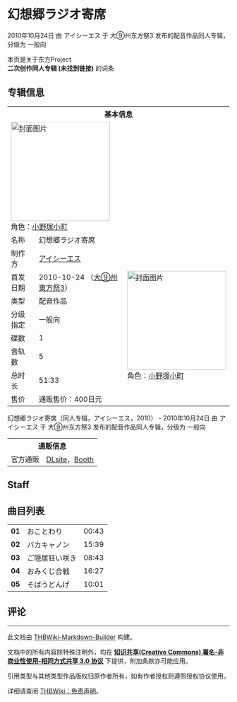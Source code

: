 # 幻想郷ラジオ寄席

<!-- source html: G:\repos\THBWiki-Markdown-Builder\THBWikiMarkdown\Temp\main\e\e5\ns0%3A%E5%B9%BB%E6%83%B3%E9%83%B7%E3%83%A9%E3%82%B8%E3%82%AA%E5%AF%84%E5%B8%AD.html -->

2010年10月24日 由 アイシーエス 于 大⑨州东方祭3 发布的配音作品同人专辑，分级为 一般向

本页是关于东方Project  
 **二次创作同人专辑 (未找到链接)** 的词条

## 专辑信息

<table><tbody><tr><th colspan="3">基本信息</th></tr><tr><td class="cover-artwork-mobile" colspan="2"><a href="./文件-幻想郷ラジオ寄席封面.png.md" class="image" title="封面图片"><img alt="封面图片" src="https://upload.thwiki.cc/thumb/1/14/%E5%B9%BB%E6%83%B3%E9%83%B7%E3%83%A9%E3%82%B8%E3%82%AA%E5%AF%84%E5%B8%AD%E5%B0%81%E9%9D%A2.png/224px-%E5%B9%BB%E6%83%B3%E9%83%B7%E3%83%A9%E3%82%B8%E3%82%AA%E5%AF%84%E5%B8%AD%E5%B0%81%E9%9D%A2.png" decoding="async" loading="lazy" width="224" height="224" srcset="https://upload.thwiki.cc/thumb/1/14/%E5%B9%BB%E6%83%B3%E9%83%B7%E3%83%A9%E3%82%B8%E3%82%AA%E5%AF%84%E5%B8%AD%E5%B0%81%E9%9D%A2.png/336px-%E5%B9%BB%E6%83%B3%E9%83%B7%E3%83%A9%E3%82%B8%E3%82%AA%E5%AF%84%E5%B8%AD%E5%B0%81%E9%9D%A2.png 1.5x, https://upload.thwiki.cc/thumb/1/14/%E5%B9%BB%E6%83%B3%E9%83%B7%E3%83%A9%E3%82%B8%E3%82%AA%E5%AF%84%E5%B8%AD%E5%B0%81%E9%9D%A2.png/448px-%E5%B9%BB%E6%83%B3%E9%83%B7%E3%83%A9%E3%82%B8%E3%82%AA%E5%AF%84%E5%B8%AD%E5%B0%81%E9%9D%A2.png 2x" data-file-width="897" data-file-height="897"></a><div class="cover-char">角色：<a href="./小野塚小町.md" title="小野塚小町">小野塚小町</a></div></td>
</tr><tr><td class="label">名称</td><td colspan="2"> 幻想郷ラジオ寄席 </td></tr><tr><td class="label">制作方</td><td><a href="./アイシーエス.md" title="アイシーエス">アイシーエス</a></td><td class="cover-artwork" rowspan="8" style="min-width:224px;"><a href="./文件-幻想郷ラジオ寄席封面.png.md" class="image" title="封面图片"><img alt="封面图片" src="https://upload.thwiki.cc/thumb/1/14/%E5%B9%BB%E6%83%B3%E9%83%B7%E3%83%A9%E3%82%B8%E3%82%AA%E5%AF%84%E5%B8%AD%E5%B0%81%E9%9D%A2.png/224px-%E5%B9%BB%E6%83%B3%E9%83%B7%E3%83%A9%E3%82%B8%E3%82%AA%E5%AF%84%E5%B8%AD%E5%B0%81%E9%9D%A2.png" decoding="async" loading="lazy" width="224" height="224" srcset="https://upload.thwiki.cc/thumb/1/14/%E5%B9%BB%E6%83%B3%E9%83%B7%E3%83%A9%E3%82%B8%E3%82%AA%E5%AF%84%E5%B8%AD%E5%B0%81%E9%9D%A2.png/336px-%E5%B9%BB%E6%83%B3%E9%83%B7%E3%83%A9%E3%82%B8%E3%82%AA%E5%AF%84%E5%B8%AD%E5%B0%81%E9%9D%A2.png 1.5x, https://upload.thwiki.cc/thumb/1/14/%E5%B9%BB%E6%83%B3%E9%83%B7%E3%83%A9%E3%82%B8%E3%82%AA%E5%AF%84%E5%B8%AD%E5%B0%81%E9%9D%A2.png/448px-%E5%B9%BB%E6%83%B3%E9%83%B7%E3%83%A9%E3%82%B8%E3%82%AA%E5%AF%84%E5%B8%AD%E5%B0%81%E9%9D%A2.png 2x" data-file-width="897" data-file-height="897"></a><div class="cover-char">角色：<a href="./小野塚小町.md" title="小野塚小町">小野塚小町</a></div></td>
</tr><tr><td class="label">首发日期</td><td>2010-10-24&#160;（<a href="/展会作品列表?e=%E5%A4%A7%E2%91%A8%E5%B7%9E%E4%B8%9C%E6%96%B9%E7%A5%AD%233">大⑨州東方祭3</a>）</td></tr><tr><td class="label">类型</td><td>配音作品</td></tr><tr><td class="label">分级指定</td><td>一般向</td></tr><tr><td class="label">碟数</td><td>1</td></tr><tr><td class="label">音轨数</td><td>5</td></tr><tr><td class="label">总时长</td><td>51:33</td></tr><tr><td class="label">售价</td><td>通贩售价：400日元</td></tr></tbody></table>

幻想郷ラジオ寄席（同人专辑，アイシーエス，2010） - 2010年10月24日 由 アイシーエス 于 大⑨州东方祭3 发布的配音作品同人专辑，分级为 一般向

<table><tbody><tr><th colspan="3">通贩信息</th></tr><tr><td class="label">官方通贩</td><td colspan="2"><a rel="nofollow" class="external text" href="http://www.dlsite.com/home/work/=/product_id/RJ068794.html">DLsite</a>，<a rel="nofollow" class="external text" href="https://circle-ics.booth.pm/items/661609">Booth</a></td></tr></tbody></table>



## Staff

## 曲目列表

<table><tbody><tr><td id="1" class="info"><b>01</b></td><td id="おことわり" colspan="2" class="title">おことわり<span class="thcsearchlinks"><a rel="nofollow" class="external text" href="https://cd.thwiki.cc?&amp;fromwiki=幻想郷ラジオ寄席"><span title="搜索相似同人曲"></span></a></span></td><td class="time">00:43</td></tr>
<tr><td id="2" class="info"><b>02</b></td><td id="バカキャノン" colspan="2" class="title">バカキャノン<span class="thcsearchlinks"><a rel="nofollow" class="external text" href="https://cd.thwiki.cc?&amp;fromwiki=幻想郷ラジオ寄席"><span title="搜索相似同人曲"></span></a></span></td><td class="time">15:39</td></tr>
<tr><td id="3" class="info"><b>03</b></td><td id="ご隠居狂い咲き" colspan="2" class="title">ご隠居狂い咲き<span class="thcsearchlinks"><a rel="nofollow" class="external text" href="https://cd.thwiki.cc?&amp;fromwiki=幻想郷ラジオ寄席"><span title="搜索相似同人曲"></span></a></span></td><td class="time">08:43</td></tr>
<tr><td id="4" class="info"><b>04</b></td><td id="おみくじ合戦" colspan="2" class="title">おみくじ合戦<span class="thcsearchlinks"><a rel="nofollow" class="external text" href="https://cd.thwiki.cc?&amp;fromwiki=幻想郷ラジオ寄席"><span title="搜索相似同人曲"></span></a></span></td><td class="time">16:27</td></tr>
<tr><td id="5" class="info"><b>05</b></td><td id="そばうどんげ" colspan="2" class="title">そばうどんげ<span class="thcsearchlinks"><a rel="nofollow" class="external text" href="https://cd.thwiki.cc?&amp;fromwiki=幻想郷ラジオ寄席"><span title="搜索相似同人曲"></span></a></span></td><td class="time">10:01</td></tr></tbody></table>



## 评论




---

此文档由 [THBWiki-Markdown-Builder](https://github.com/Delsin-Yu/THBWiki-Markdown-Builder) 构建。

文档中的所有内容除特殊注明外，均在 [**知识共享(Creative Commons) 署名-非商业性使用-相同方式共享 3.0 协议**](https://creativecommons.org/licenses/by-sa/3.0/deed.zh-hans) 下提供，附加条款亦可能应用。

引用类型与其他类型作品版权归原作者所有，如有作者授权则遵照授权协议使用。

详细请查阅 [THBWiki：免责声明](https://thbwiki.cc/THBWiki:%E5%85%8D%E8%B4%A3%E5%A3%B0%E6%98%8E)。

